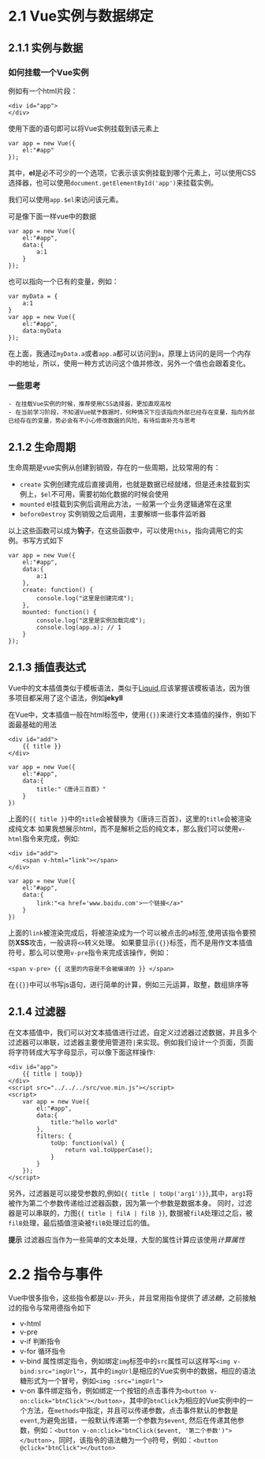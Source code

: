 # 2.1 Vue实例与数据绑定
## 2.1.1 实例与数据
### 如何挂载一个Vue实例

例如有一个html片段：

```
<div id="app">
</div>
```
使用下面的语句即可以将Vue实例挂载到该元素上
```
var app = new Vue({
	el:"#app"
});
```
其中，**el**是必不可少的一个选项，它表示该实例挂载到哪个元素上，可以使用CSS选择器，也可以使用`document.getElementById('app')`来挂载实例。

我们可以使用`app.$el`来访问该元素。

可是像下面一样vue中的数据
```
var app = new Vue({
	el:"#app",
	data:{
		a:1
	}
});
```
也可以指向一个已有的变量，例如：
```
var myData = {
	a:1
}
var app = new Vue({
	el:"#app",
	data:myData
});
```
在上面，我通过`myData.a`或者`app.a`都可以访问到`a`，原理上访问的是同一个内存中的地址，所以，使用一种方式访问这个值并修改，另外一个值也会跟着变化。

### 一些思考
	- 在挂载Vue实例的时候，推荐使用CSS选择器，更加直观高校
	- 在当前学习阶段，不知道Vue赋予数据时，何种情况下应该指向外部已经存在变量，指向外部已经存在的变量，势必会有不小心修改数据的风险，有待后面补充与思考
## 2.1.2 生命周期
生命周期是vue实例从创建到销毁，存在的一些周期，比较常用的有：
- `create` 实例创建完成后直接调用，也就是数据已经就绪，但是还未挂载到实例上，`$el`不可用，需要初始化数据的时候会使用
- `mounted` el挂载到实例后调用此方法，一般第一个业务逻辑通常在这里
- `beforeDestroy` 实例销毁之后调用，主要解绑一些事件监听器

以上这些函数可以成为**钩子**，在这些函数中，可以使用`this`，指向调用它的实例。书写方式如下
```
var app = new Vue({
    el:"#app",
    data:{
        a:1
    },
    create: function() {
        console.log("这里是创建完成");
    },
    mounted: function() {
        console.log("这里是实例加载完成");
        console.log(app.a); // 1
    }
});
```
## 2.1.3 插值表达式
Vue中的文本插值类似于模板语法，类似于[Liquid](https://liquid.bootcss.com/),应该掌握该模板语法，因为很多项目都采用了这个语法，例如**jekyll**

在Vue中，文本插值一般在html标签中，使用`{{}}`来进行文本插值的操作，例如下面最基础的用法

```
<div id="add">
	{{ title }}
</div>

var app = new Vue({
	el:"#app",
	data:{
		title:"《唐诗三百首》"
	}
})
```

上面的`{{ title }}`中的`title`会被替换为《唐诗三百首》，这里的`title`会被渲染成纯文本
如果我想展示html，而不是解析之后的纯文本，那么我们可以使用`v-html`指令来完成，例如:
```
<div id="add">
	<span v-html="link"></span>
</div>

var app = new Vue({
	el:"#app",
	data:{
		link:"<a href='www.baidu.com'>一个链接</a>"
	}
})
```
上面的`link`被渲染完成后，将被渲染成为一个可以被点击的a标签,使用该指令要预防**XSS**攻击，一般讲将`<>`转义处理。
如果要显示`{{}}`标签，而不是用作文本插值符号，那么可以使用`v-pre`指令来完成该操作，例如：
```
<span v-pre> {{ 这里的内容是不会被编译的 }} </span>
```

在`{{}}`中可以书写js语句，进行简单的计算，例如三元运算，取整，数组排序等
## 2.1.4 过滤器
在文本插值中，我们可以对文本插值进行过滤，自定义过滤器过滤数据，并且多个过滤器可以串联，过滤器主要使用管道符`|`来实现。例如我们设计一个页面，页面将字符转成大写字母显示，可以像下面这样操作:
```
<div id="app">
    {{ title | toUp}}
</div>
<script src="../../../src/vue.min.js"></script>
<script>
    var app = new Vue({
        el:"#app",
        data:{
            title:"hello world"
        },
        filters: {
            toUp: function(val) {
                return val.toUpperCase();
            }
        }
    });
</script>
```
另外，过滤器是可以接受参数的,例如`{{ title | toUp('arg1')}}`,其中，`arg1`将被作为第二个参数传递给过滤器函数，因为第一个参数是数据本身。
同时，过滤器是可以串联的，力图`{{ title | filA | filB }}`, 数据被`filA`处理过之后，被`filB`处理，最后插值渲染被`filB`处理过后的值。

**提示** 过滤器应当作为一些简单的文本处理，大型的属性计算应该使用*计算属性*


# 2.2 指令与事件

Vue中很多指令，这些指令都是以`v-`开头，并且常用指令提供了*语法糖*，之前接触过的指令与常用德指令如下
- v-html
- v-pre
- v-if 判断指令
- v-for 循环指令
- v-bind 属性绑定指令，例如绑定`img`标签中的`src`属性可以这样写`<img v-bind:src="imgUrl">`，其中的`imgUrl`是相应的Vue实例中的数据，相应的语法糖形式为一个冒号，例如`<img :src="imgUrl">`
- v-on 事件绑定指令，例如绑定一个按钮的点击事件为`<button v-on:click="btnClick"></button>`，其中的`btnClick`为相应的Vue实例中的一个方法，在`methods`中指定，并且可以传递参数，点击事件默认的参数是`event`,为避免出错，一般默认传递第一个参数为`$event`, 然后在传递其他参数，例如：`<button v-on:click="btnClick($event, '第二个参数')"></button>`，同时，该指令的语法糖为一个`@`符号，例如：`<button @click="btnClick"></button>`

